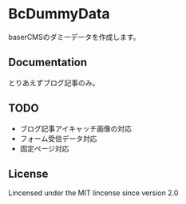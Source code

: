 BcDummyData
==========
baserCMSのダミーデータを作成します。

Documentation
-------
とりあえずブログ記事のみ。

TODO
-------
* ブログ記事アイキャッチ画像の対応
* フォーム受信データ対応
* 固定ページ対応

License
-------
Lincensed under the MIT lincense since version 2.0
